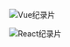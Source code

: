 ![Vue纪录片](https://www.bilibili.com/video/BV1L7411M7Ut)

![React纪录片](https://www.bilibili.com/video/BV1qT411R7M3)
